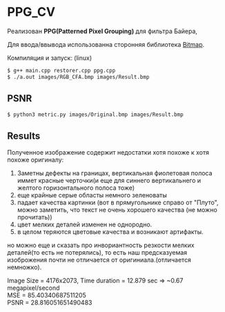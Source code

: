 # PPG_CV

Реализован **PPG(Patterned Pixel Grouping)** для фильтра Байера, 

Для ввода/ввывода использованна сторонняя библиотека [Bitmap](https://github.com/ArashPartow/bitmap).

Компиляция и запуск: (linux)
```sh
$ g++ main.cpp restorer.cpp ppg.cpp
$ ./a.out images/RGB_CFA.bmp images/Result.bmp
```

## PSNR
```sh
$ python3 metric.py images/Original.bmp images/Result.bmp
```
## Results

Полученное изображение содержит недостатки хотя похоже к хотя похоже оригиналу:

1. Заметны дефекты на границах, вертикальная фиолетовая полоса иммет красные черточки(и еще для синнего вертикальнего и желтого горизонтального полоса тоже)
2. еще крайные серые областы немного зеленоваты
3. падает качества картинки (вот в прямугольнике справо от "Плуто", можно заметить, что текст не очень хорошего качества (не можно прочитать))
4. цвет мелких деталей изменен не однородно.
5. в целом теряются цветовые качества и возникают артифакты.

но можно еще и сказать про инвориантность резкости мелких деталей(то есть не потерялись), то есть наш предсказуемая изоброжения почти не отличается от оригиниала.(отличается немножко).

Image Size = 4176x2073,  Time duration = 12.879 sec => ~0.67 megapixel/second\
MSE =  85.40340687511205\
PSNR =  28.816051651490483
